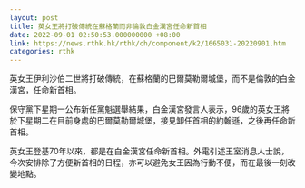 ```yaml
---
layout: post
title: 英女王將打破傳統在蘇格蘭而非倫敦白金漢宮任命新首相
date: 2022-09-01 02:50:53.000000000 +08:00
link: https://news.rthk.hk/rthk/ch/component/k2/1665031-20220901.htm
categories: rthk
---
```


英女王伊利沙伯二世將打破傳統，在蘇格蘭的巴爾莫勒爾城堡，而不是倫敦的白金漢宮，任命新首相。

保守黨下星期一公布新任黨魁選舉結果，白金漢宮發言人表示，96歲的英女王將於下星期二在目前身處的巴爾莫勒爾城堡，接見卸任首相的約翰遜，之後再任命新首相。

英女王登基70年以來，都是在白金漢宮任命新首相。外電引述王室消息人士說，今次安排除了方便新首相的日程，亦可以避免女王因為行動不便，而在最後一刻改變地點。
